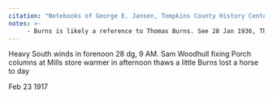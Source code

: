 ```yaml
---
citation: "Notebooks of George E. Jansen, Tompkins County History Center."
notes: >-
     - Burns is likely a reference to Thomas Burns. See 28 Jan 1936, The Ithaca Journal, p9.
---
```

Heavy South winds in forenoon 28 dg, 9 AM. Sam Woodhull fixing Porch columns at Mills store warmer in afternoon thaws a little Burns lost a horse to day

Feb 23 1917
